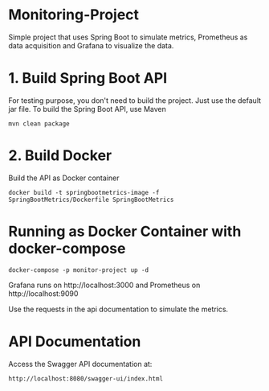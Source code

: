 # Monitoring-Project
Simple project that uses Spring Boot to simulate metrics, Prometheus as data acquisition and Grafana to visualize the data.
# 1. Build Spring Boot API
For testing purpose, you don't need to build the project. Just use the default jar file.
To build the Spring Boot API, use Maven
```
mvn clean package
```
# 2. Build Docker
Build the API as Docker container
```
docker build -t springbootmetrics-image -f SpringBootMetrics/Dockerfile SpringBootMetrics
```
# Running as Docker Container with docker-compose
```
docker-compose -p monitor-project up -d
```
Grafana runs on http://localhost:3000 and Prometheus on http://localhost:9090

Use the requests in the api documentation to simulate the metrics.

# API Documentation

Access the Swagger API documentation at:
```
http://localhost:8080/swagger-ui/index.html
```
